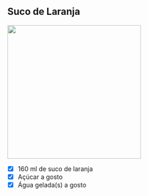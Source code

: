 ## Suco de Laranja
<img src="https://cdn.shopify.com/s/files/1/1495/4476/products/freshly-squeezed-orange-juice-Kellham-Farm_grande.jpg" width="300" height="300">

- [X] 160 ml de suco de laranja
- [X] Açúcar a gosto
- [X] Água gelada(s) a gosto

